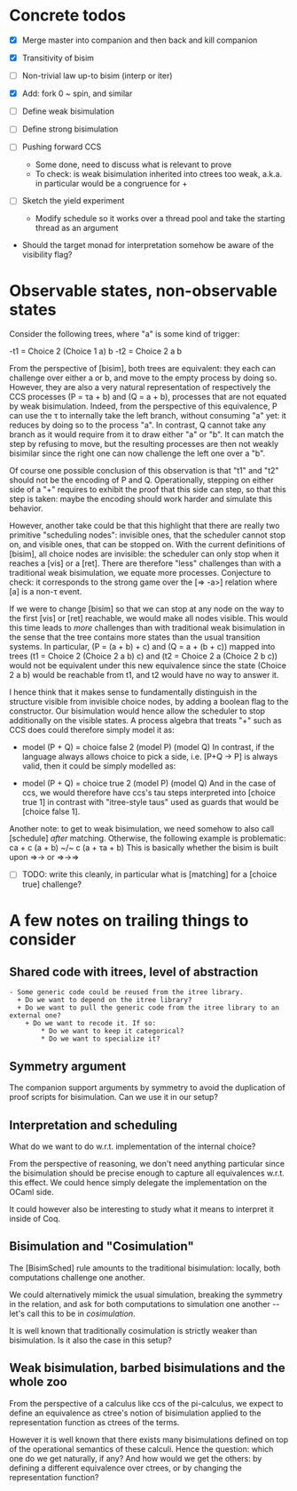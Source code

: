 # Concrete todos

- [x] Merge master into companion and then back and kill companion

- [x] Transitivity of bisim

- [ ] Non-trivial law up-to bisim (interp or iter)

- [x] Add: fork 0 ~ spin, and similar

- [ ] Define weak bisimulation

- [ ] Define strong bisimulation

- [ ] Pushing forward CCS

	+ Some done, need to discuss what is relevant to prove
  + To check: is weak bisimulation inherited into ctrees too weak, a.k.a. in particular would be a congruence for +

- [ ] Sketch the yield experiment
  + Modify schedule so it works over a thread pool and take the starting thread as an argument

- Should the target monad for interpretation somehow be aware of the visibility flag?

# Observable states, non-observable states

Consider the following trees, where "a" is some kind of trigger:

-t1 = Choice 2 (Choice 1 a) b
-t2 = Choice 2 a b

From the perspective of [bisim], both trees are equivalent: they each can challenge over either a or b, and move to the empty process by doing so.
However, they are also a very natural representation of respectively the CCS processes (P = τa + b) and (Q = a + b), processes that are not equated by weak bisimulation.
Indeed, from the perspective of this equivalence, P can use the τ to internally take the left branch, without consuming "a" yet: it reduces by doing so to the
process "a". In contrast, Q cannot take any branch as it would require from
it to draw either "a" or "b". It can match the step by refusing to move, but
the resulting processes are then not weakly bisimilar since the right one can
now challenge the left one over a "b".

Of course one possible conclusion of this observation is that "t1" and "t2" should
not be the encoding of P and Q. Operationally, stepping on either side of a "+"
requires to exhibit the proof that this side can step, so that this step is taken:
maybe the encoding should work harder and simulate this behavior.

However, another take could be that this highlight that there are really two primitive "scheduling nodes": invisible ones, that the scheduler cannot stop on,
and visible ones, that can be stopped on. With the current definitions of [bisim],
all choice nodes are invisible: the scheduler can only stop when it reaches a [vis]
or a [ret]. There are therefore "less" challenges than with a traditional weak
bisimulation, we equate more processes.
Conjecture to check: it corresponds to the strong game over the [=> -a>] relation where [a] is a non-τ event.

If we were to change [bisim] so that we can stop at any node on the way to the first
[vis] or [ret] reachable, we would make all nodes visible.
This would this time leads to _more_ challenges than with traditional weak bisimulation in the sense that the tree contains more states than the usual transition systems. In particular, (P = (a + b) + c) and (Q = a + (b + c)) mapped into trees (t1 = Choice 2 (Choice 2 a b) c) and (t2 = Choice 2 a (Choice 2 b c))
would not be equivalent under this new equivalence since the state (Choice 2 a b)
would be reachable from t1, and t2 would have no way to answer it.

I hence think that it makes sense to fundamentally distinguish in the structure visible from invisible choice nodes, by adding a boolean flag to the constructor.
Our bisimulation would hence allow the scheduler to stop additionally on the visible states. A process algebra that treats "+" such as CCS does could therefore simply model it as:

- model (P + Q) = choice false 2 (model P) (model Q)
In contrast, if the language always allows choice to pick a side, i.e. [P+Q → P] is always valid, then it could be simply modelled as:

- model (P + Q) = choice true 2 (model P) (model Q)
And in the case of ccs, we would therefore have ccs's tau steps interpreted into [choice true 1] in contrast with "itree-style taus" used as guards that would be [choice false 1].

Another note: to get to weak bisimulation, we need somehow to also call [schedule] _after_ matching. Otherwise, the following example is problematic: ca + c (a + b) ~/~ c (a + τa + b)
This is basically whether the bisim is built upon =>-> or =>->=>

- [ ] TODO: write this cleanly, in particular what is [matching] for a [choice true] challenge?

# A few notes on trailing things to consider

## Shared code with itrees, level of abstraction

	- Some generic code could be reused from the itree library.
	  + Do we want to depend on the itree library?
	  + Do we want to pull the generic code from the itree library to an external one?
		+ Do we want to recode it. If so:
			* Do we want to keep it categorical?
			* Do we want to specialize it?

## Symmetry argument

The companion support arguments by symmetry to avoid the duplication of proof scripts for bisimulation.
Can we use it in our setup?

## Interpretation and scheduling

What do we want to do w.r.t. implementation of the internal choice?

From the perspective of reasoning, we don't need anything particular since the bisimulation should be precise enough to capture all equivalences w.r.t. this effect.
We could hence simply delegate the implementation on the OCaml side.

It could however also be interesting to study what it means to interpret it inside of Coq.

## Bisimulation and "Cosimulation"

The [BisimSched] rule amounts to the traditional bisimulation: locally, both computations challenge one another.

We could alternatively mimick the usual simulation, breaking the symmetry in the relation, and ask for both
computations to simulation one another -- let's call this to be in _cosimulation_.

It is well known that traditionally cosimulation is strictly weaker than bisimulation. Is it also the case in this setup?

## Weak bisimulation, barbed bisimulations and the whole zoo

From the perspective of a calculus like ccs of the pi-calculus, we expect to define an equivalence as ctree's notion of bisimulation applied to the representation function as ctrees of the terms.

However it is well known that there exists many bisimulations defined on top of the operational semantics of these calculi. Hence the question: which one do we get naturally, if any? And how would we get the others: by defining a different equivalence over ctrees, or by changing the representation function?
